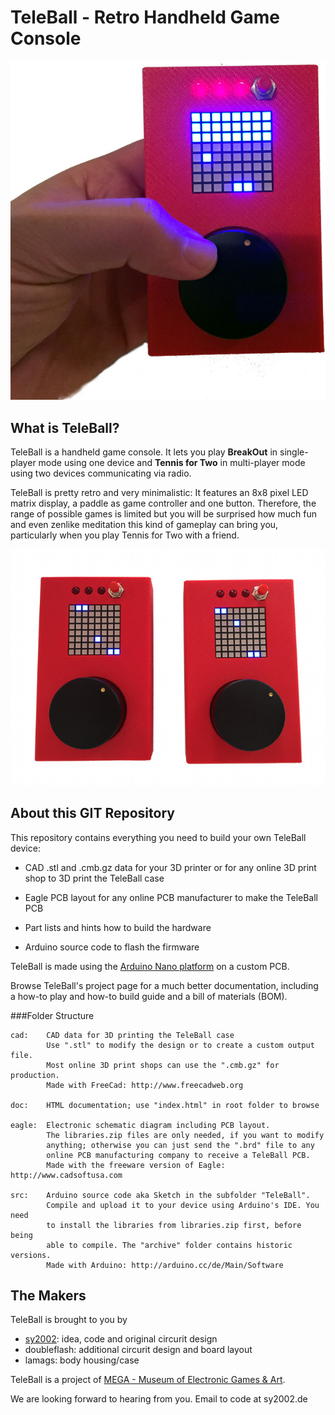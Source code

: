TeleBall - Retro Handheld Game Console
======================================

![DeviceInHand](doc/intro.jpg)

What is TeleBall?
-----------------

TeleBall is a handheld game console. It lets you play **BreakOut** in
single-player mode using one device and **Tennis for Two** in multi-player
mode using two devices communicating via radio.

TeleBall is pretty retro and very minimalistic: It features an
8x8 pixel LED matrix display, a paddle as game controller and one button.
Therefore, the range of possible games is limited but you will be surprised
how much fun and even zenlike meditation this kind of gameplay can bring you,
particularly when you play Tennis for Two with a friend.

![TennisOnTwoDevices](doc/tennis.jpg)

About this GIT Repository
-------------------------

This repository contains everything you need to build your own TeleBall
device:

* CAD .stl and .cmb.gz data for your 3D printer or for any online 3D print
  shop to 3D print the TeleBall case

* Eagle PCB layout for any online PCB manufacturer to make the TeleBall PCB

* Part lists and hints how to build the hardware

* Arduino source code to flash the firmware

TeleBall is made using the
[Arduino Nano platform](http://arduino.cc/en/Main/ArduinoBoardNano) on a
custom PCB.

Browse TeleBall's project page for a much better documentation, including a
how-to play and how-to build guide and a bill of materials (BOM).

###Folder Structure

    cad:    CAD data for 3D printing the TeleBall case
            Use ".stl" to modify the design or to create a custom output file.
            Most online 3D print shops can use the ".cmb.gz" for production.
            Made with FreeCad: http://www.freecadweb.org

    doc:    HTML documentation; use "index.html" in root folder to browse

    eagle:  Electronic schematic diagram including PCB layout.
            The libraries.zip files are only needed, if you want to modify
            anything; otherwise you can just send the ".brd" file to any
            online PCB manufacturing company to receive a TeleBall PCB.
            Made with the freeware version of Eagle: http://www.cadsoftusa.com

    src:    Arduino source code aka Sketch in the subfolder "TeleBall".
            Compile and upload it to your device using Arduino's IDE. You need
            to install the libraries from libraries.zip first, before being
            able to compile. The "archive" folder contains historic versions.
            Made with Arduino: http://arduino.cc/de/Main/Software

The Makers
----------

TeleBall is brought to you by

* [sy2002](http://www.sy2002.de): idea, code and original circurit design
* doubleflash: additional circurit design and board layout
* lamags: body housing/case

TeleBall is a project of 
[MEGA - Museum of Electronic Games & Art](http://www.m-e-g-a.org).

We are looking forward to hearing from you. Email to code at sy2002.de

